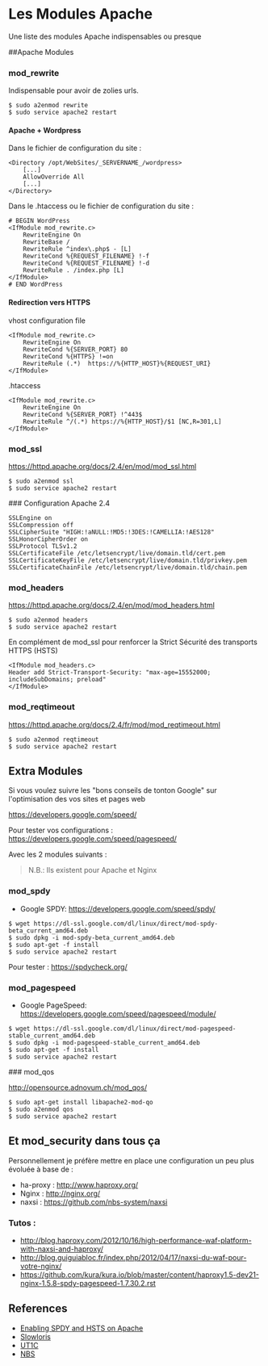 # Les Modules Apache

Une liste des modules Apache indispensables ou presque

##Apache Modules

### mod_rewrite

Indispensable pour avoir de zolies urls.

```
$ sudo a2enmod rewrite
$ sudo service apache2 restart

```

#### Apache + Wordpress

Dans le fichier de configuration du site :

```
<Directory /opt/WebSites/_SERVERNAME_/wordpress>
	[...]
	AllowOverride All
	[...]
</Directory>
```

Dans le .htaccess ou le fichier de configuration du site :

```
# BEGIN WordPress
<IfModule mod_rewrite.c>
    RewriteEngine On
    RewriteBase /
    RewriteRule ^index\.php$ - [L]
    RewriteCond %{REQUEST_FILENAME} !-f
    RewriteCond %{REQUEST_FILENAME} !-d
    RewriteRule . /index.php [L]
</IfModule>
# END WordPress
```

#### Redirection vers HTTPS

vhost configuration file

```
<IfModule mod_rewrite.c>
    RewriteEngine On
    RewriteCond %{SERVER_PORT} 80
    RewriteCond %{HTTPS} !=on
    RewriteRule (.*)  https://%{HTTP_HOST}%{REQUEST_URI}
</IfModule>
```

.htaccess

```
<IfModule mod_rewrite.c>
    RewriteEngine On
    RewriteCond %{SERVER_PORT} !^443$
    RewriteRule ^/(.*) https://%{HTTP_HOST}/$1 [NC,R=301,L]
</IfModule>
```



### mod_ssl

https://httpd.apache.org/docs/2.4/en/mod/mod_ssl.html

```
$ sudo a2enmod ssl
$ sudo service apache2 restart

```

### Configuration Apache 2.4

```
SSLEngine on
SSLCompression off
SSLCipherSuite "HIGH:!aNULL:!MD5:!3DES:!CAMELLIA:!AES128"
SSLHonorCipherOrder on
SSLProtocol TLSv1.2
SSLCertificateFile /etc/letsencrypt/live/domain.tld/cert.pem
SSLCertificateKeyFile /etc/letsencrypt/live/domain.tld/privkey.pem
SSLCertificateChainFile /etc/letsencrypt/live/domain.tld/chain.pem
```

### mod_headers

https://httpd.apache.org/docs/2.4/en/mod/mod_headers.html


```
$ sudo a2enmod headers
$ sudo service apache2 restart

```

En complément de mod_ssl pour renforcer  la Strict Sécurité des transports HTTPS (HSTS)

```
<IfModule mod_headers.c>
Header add Strict-Transport-Security: "max-age=15552000; includeSubDomains; preload"
</IfModule>
```


### mod_reqtimeout

https://httpd.apache.org/docs/2.4/fr/mod/mod_reqtimeout.html

```
$ sudo a2enmod reqtimeout
$ sudo service apache2 restart

```


## Extra Modules

Si vous voulez suivre les "bons conseils de tonton Google" sur l'optimisation des vos sites et pages web 

https://developers.google.com/speed/

Pour tester vos configurations : https://developers.google.com/speed/pagespeed/

Avec les 2 modules suivants : 

> N.B.:
> Ils existent pour Apache et Nginx

### mod_spdy
* Google SPDY: https://developers.google.com/speed/spdy/

```
$ wget https://dl-ssl.google.com/dl/linux/direct/mod-spdy-beta_current_amd64.deb
$ sudo dpkg -i mod-spdy-beta_current_amd64.deb 
$ sudo apt-get -f install
$ sudo service apache2 restart

```

Pour tester : https://spdycheck.org/


### mod_pagespeed
* Google PageSpeed: https://developers.google.com/speed/pagespeed/module/


```
$ wget https://dl-ssl.google.com/dl/linux/direct/mod-pagespeed-stable_current_amd64.deb
$ sudo dpkg -i mod-pagespeed-stable_current_amd64.deb 
$ sudo apt-get -f install
$ sudo service apache2 restart

```

### mod_qos

http://opensource.adnovum.ch/mod_qos/


```
$ sudo apt-get install libapache2-mod-qo
$ sudo a2enmod qos
$ sudo service apache2 restart

```


## Et mod_security dans tous ça

Personnellement je préfère mettre en place une configuration un peu plus évoluée à base de :

* ha-proxy : http://www.haproxy.org/
* Nginx : http://nginx.org/
* naxsi : https://github.com/nbs-system/naxsi

### Tutos : 
* http://blog.haproxy.com/2012/10/16/high-performance-waf-platform-with-naxsi-and-haproxy/
* http://blog.guiguiabloc.fr/index.php/2012/04/17/naxsi-du-waf-pour-votre-nginx/
* https://github.com/kura/kura.io/blob/master/content/haproxy1.5-dev21-nginx-1.5.8-spdy-pagespeed-1.7.30.2.rst



## References

* [Enabling SPDY and HSTS on Apache](https://xuri.me/2015/02/25/enabling-spdy-and-hsts-on-apache.html)
* [Slowloris](http://www.acunetix.com/blog/articles/slow-http-dos-attacks-mitigate-apache-http-server/)
* [UT1C](http://docplayer.fr/8763509-Universite-toulouse-1-capitole.html) 
* [NBS](https://www.nbs-system.co.uk/blog-2/naxsi-web-application-firewall-for-nginx.html)



